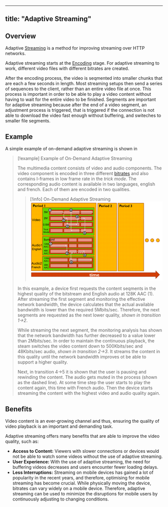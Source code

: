 
---
title: "Adaptive Streaming"
---

## Overview

Adaptive [Streaming](content/gaia/streaming/Streaming.md) is a method for improving streaming over HTTP networks.

Adaptive streaming starts at the [Encoding](content/gaia/streaming/Encoding.md) stage.
For adaptive streaming to work, different video files with different bitrates are created.

After the encoding process, the video is seqmented into smaller chunks that are each a few seconds in length. 
Most streaming setups then send a series of sequences to the client, rather than an entire video file at once.
This process is important in order to be able to play a video content without having to wait for the entire video to be finished.
Segments are important for adaptive streaming because after the end of a video segment, an adjustment process is triggered, that is triggered if the connection is not able to download the video fast enough without buffering, and switeches to smaller file segments.

## Example

A simple example of on-demand adaptive streaming is shown in 

> [!example] Example of On-Demand Adaptive Streaming
> 
> The multimedia content consists of video and audio components.
> The video component is encoded in three different [bitrates](content/gaia/streaming/Bitrate.md) and also contains I-frames in low frame rate in the *trick mode*.
> The corresponding audio content is available in two languages, english and french.
> Each of them are encoded in two qualities.
> >[!info] On-Demand Adaptive Streaming
> > ![example-on-demand-adaptive-streaming](content/gaia/figures/example-on-demand-adaptive-streaming.png)
> 
> In this example, a device first requests the content seqments in the highest quality of the bitstream and English audio at 128K AAC (1).
> After streaming the first segment and monitoring the effective network bandwidth, the device calculates that the actual available bandwidth is lower than the required 5Mbits/sec.
> Therefore, the next segments are requested as the next lower quality, *shown in transition 1->2*.
> 
> While streaming the next segment, the monitoring analysis has shown that the network bandwidth has further decreased to a value lower than 2Mbits/sec. In order to maintain the continuous playback, the steam switches the video content down to 500Kbits/sec and 48Kbits/sec audio, *shown in transition 2->3*.
> It streams the content in this quality until the network bandwidth improves ot be able to support a higher quality.
> 
> Next, in transition 4->5 it is shown that the user is pausing and rewinding the content. 
> The audio gets muted in the process (shown as the dashed line). 
> At some time step the user starts to play the content again, this time with French audio. Then the device starts streaming the content with the highest video and audio quality again.

## Benefits

Video content is an ever-growing channel and thus, ensuring the quality of video playback is an important and demanding task.

Adaptive streaming offers many benefits that are able to improve the video quality, such as:

* **Access to Content:** Viewers with slower connections or devices would not be able to watch some videos without the use of adaptive streaming.
* **User Experience:** With the use of adaptive streaming, the need for buffering videos decreases and users encounter fewer loading delays.
* **Less Interruptions:** Streaming on mobile devices has gained a lot of popularity in the recent years, and therefore, optimising for mobile streaming has become crucial. While physically moving the device, bitrates can vary widely on a mobile device. Therefore, adaptive streaming can be used to minimize the disruptions for mobile users by continuously adjusting to changing conditions.